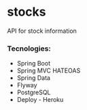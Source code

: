 # stocks
API for stock information


### Tecnologies:

* Spring Boot
* Spring MVC HATEOAS
* Spring Data
* Flyway
* PostgreSQL
* Deploy - Heroku
